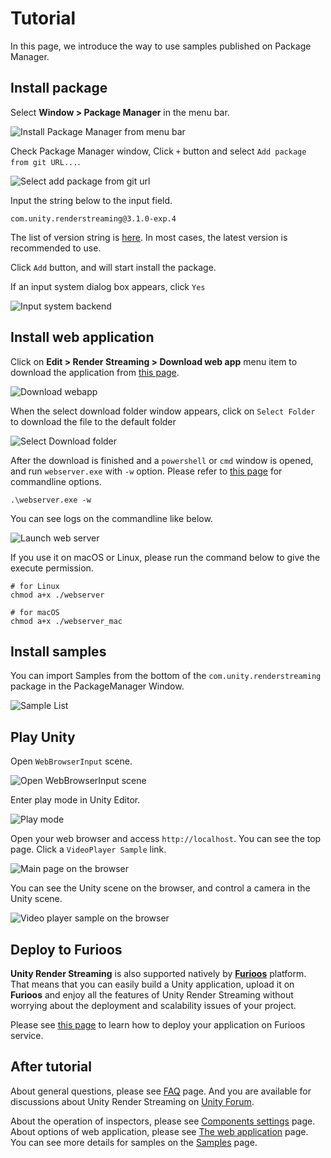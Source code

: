 # Tutorial

In this page, we introduce the way to use samples published on Package Manager.

## Install package

Select **Window > Package Manager** in the menu bar.

![Install Package Manager from menu bar](images/install_select_packman_menu_unity2020.png)

Check Package Manager window, Click `+` button and select `Add package from git URL...`.

![Select add package from git url](images/install_select_add_package_from_git_url.png)

Input the string below to the input field.

```
com.unity.renderstreaming@3.1.0-exp.4
```

The list of version string is [here](https://github.com/Unity-Technologies/com.unity.renderstreaming/tags). In most cases, the latest version is recommended to use.

 Click `Add` button, and will start install the package.

If an input system dialog box appears, click `Yes`

![Input system backend](images/input_system_backend.png)

## Install web application

Click on **Edit > Render Streaming > Download web app** menu item to download the application from [this page](https://github.com/Unity-Technologies/UnityRenderStreaming/releases).

![Download webapp](images/download_webapp.png)

When the select download folder window appears, click on `Select Folder` to download the file to the default folder

![Select Download folder](images/select_download_folder.png)

After the download is finished and a `powershell` or `cmd` window is opened, and run `webserver.exe` with `-w` option. Please refer to [this page](webapp.md) for commandline options.

```
.\webserver.exe -w
```

You can see logs on the commandline like below.

![Launch web server](images/launch_webserver_public_mode_on_windows.png)

If you use it on macOS or Linux, please run the command below to give the execute permission.

```
# for Linux
chmod a+x ./webserver

# for macOS
chmod a+x ./webserver_mac
```

## Install samples

You can import Samples from the bottom of the `com.unity.renderstreaming` package in the PackageManager Window.

![Sample List](images/renderstreaming_samples.png)

## Play Unity

Open `WebBrowserInput` scene.

![Open WebBrowserInput scene](images/open_webbrowserinput_scene.png)

Enter play mode in Unity Editor.

![Play mode](images/play_mode.png)

Open your web browser and access `http://localhost`. You can see the top page. Click a `VideoPlayer Sample` link.

![Main page on the browser](images/browser_mainpage.png)

You can see the Unity scene on the browser, and control a camera in the Unity scene.

![Video player sample on the browser](images/browser_videoplayer.png)

## Deploy to Furioos

**Unity Render Streaming** is also supported natively by [**Furioos**](https://www.furioos.com) platform.
That means that you can easily build a Unity application, upload it on **Furioos** and enjoy all the features of Unity Render Streaming without worrying about the deployment and scalability issues of your project.

Please see [this page](deploy-to-furioos.md) to learn how to deploy your application on Furioos service.

## After tutorial

About general questions, please see [FAQ](faq.md) page. And you are available for discussions about Unity Render Streaming on [Unity Forum](https://forum.unity.com/forums/unity-render-streaming.413).

About the operation of inspectors, please see [Components settings](components.md) page.
About options of web application, please see [The web application](webapp.md) page.
You can see more details for samples on the [Samples](samples.md) page.
